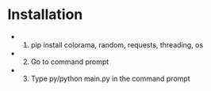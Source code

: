 # Installation
- 1) pip install colorama, random, requests, threading, os
- 2) Go to command prompt
- 3) Type py/python main.py in the command prompt
